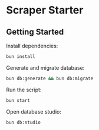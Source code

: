 # Scraper Starter

## Getting Started

Install dependencies:

```bash
bun install
```

Generate and migrate database:

```bash
bun db:generate && bun db:migrate
```

Run the script:

```bash
bun start
```

Open database studio:

```bash
bun db:studio
```
